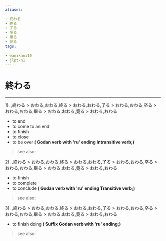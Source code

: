 ```yaml
---
aliases:
    
- 終わる
- 終る
- 了る
- 卒る
- 畢る
- 竟る
tags:
    
- wanikani10
- jlpt-n1
---
```


# 終わる
---
1).
,終わる > おわる,おわる,終る > おわる,おわる,了る > おわる,おわる,卒る > おわる,おわる,畢る > おわる,おわる,竟る > おわる,おわる

- to end
- to come to an end
- to finish
- to close
- to be over
**( Godan verb with 'ru' ending Intransitive verb;)**
> see also: 
            
2).
,終わる > おわる,おわる,終る > おわる,おわる,了る > おわる,おわる,卒る > おわる,おわる,畢る > おわる,おわる,竟る > おわる,おわる

- to finish
- to complete
- to conclude
**( Godan verb with 'ru' ending Transitive verb;)**
> see also: 
            
3).
,終わる > おわる,おわる,終る > おわる,おわる,了る > おわる,おわる,卒る > おわる,おわる,畢る > おわる,おわる,竟る > おわる,おわる

- to finish doing
**( Suffix Godan verb with 'ru' ending;)**
> see also: 
            